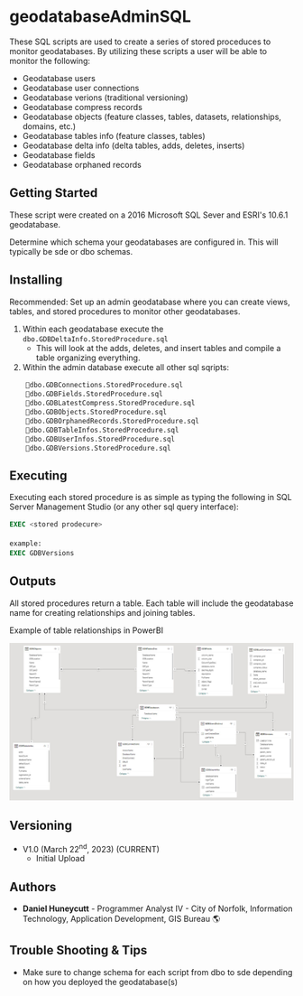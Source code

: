 ﻿# geodatabaseAdminSQL

These SQL scripts are used to create a series of stored proceduces to monitor geodatabases.
By utilizing these scripts a user will be able to monitor the following:


* Geodatabase users
* Geodatabase user connections
* Geodatabase verions (traditional versioning)
* Geodatabase compress records
* Geodatabase objects (feature classes, tables, datasets, relationships, domains, etc.)
* Geodatabase tables info (feature classes, tables)
* Geodatabase delta info (delta tables, adds, deletes, inserts)
* Geodatabase fields
* Geodatabase orphaned records

## Getting Started

These script were created on a 2016 Microsoft SQL Sever and ESRI's 10.6.1 geodatabase.

Determine which schema your geodatabases are configured in. This will typically be sde or dbo schemas. 

## Installing

Recommended:
	Set up an admin geodatabase where you can create views, tables, and stored procedures to monitor other geodatabases. 

1. Within each geodatabase execute the `dbo.GDBDeltaInfo.StoredProcedure.sql`
	- This will look at the adds, deletes, and insert tables and compile a table organizing everything. 
2. Within the admin database execute all other sql sqripts:
```
    📝dbo.GDBConnections.StoredProcedure.sql
    📝dbo.GDBFields.StoredProcedure.sql
    📝dbo.GDBLatestCompress.StoredProcedure.sql
    📝dbo.GDBObjects.StoredProcedure.sql
    📝dbo.GDBOrphanedRecords.StoredProcedure.sql
    📝dbo.GDBTableInfos.StoredProcedure.sql
    📝dbo.GDBUserInfos.StoredProcedure.sql
    📝dbo.GDBVersions.StoredProcedure.sql
```

## Executing

Executing each stored procedure is as simple as typing the following in SQL Server Management Studio (or any other sql query interface):

```sql
EXEC <stored prodecure>

example:
EXEC GDBVersions
```

## Outputs

All stored procedures return a table. Each table will include the geodatabase name for creating relationships and joining tables. 

Example of table relationships in PowerBI

![Alt text](./Documentation/PowerBILayout.jpg)

## Versioning

* V1.0 (March 22<sup>nd</sup>, 2023) (CURRENT)
  * Initial Upload


## Authors

* **Daniel Huneycutt** - Programmer Analyst IV - City of Norfolk, Information Technology, Application Development, GIS Bureau :earth_americas:

## Trouble Shooting & Tips
* Make sure to change schema for each script from dbo to sde depending on how you deployed the geodatabase(s)